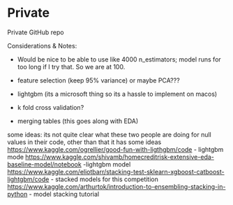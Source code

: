# Private
Private GitHub repo

Considerations & Notes:

- Would be nice to be able to use like 4000 n_estimators; model runs for too long if I try that. So we are at 100.

- feature selection (keep 95% variance) or maybe PCA???

- lightgbm (its a microsoft thing so its a hassle to implement on macos)

- k fold cross validation?

- merging tables (this goes along with EDA)

some ideas:
its not quite clear what these two people are doing for null values in their code, other than that it has some ideas
https://www.kaggle.com/ogrellier/good-fun-with-ligthgbm/code - lightgbm mode
https://www.kaggle.com/shivamb/homecreditrisk-extensive-eda-baseline-model/notebook -lightgbm model
https://www.kaggle.com/eliotbarr/stacking-test-sklearn-xgboost-catboost-lightgbm/code - stacked models for this competition
https://www.kaggle.com/arthurtok/introduction-to-ensembling-stacking-in-python - model stacking tutorial
